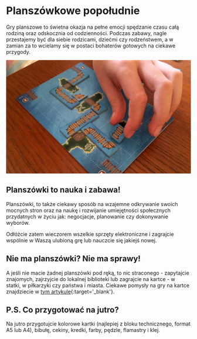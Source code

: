 # Planszówkowe popołudnie

Gry planszowe to świetna okazja na pełne emocji spędzanie czasu całą rodziną oraz odskocznia od codzienności. Podczas zabawy, nagle przestajemy być dla siebie rodzicami, dziećmi czy rodzeństwem, a w zamian za to wcielamy się w postaci bohaterów gotowych na ciekawe przygody.

![Planszówki](/img/2020-12-15.jpg)

## Planszówki to nauka i zabawa!

Planszówki, to także ciekawy sposób na wzajemne odkrywanie swoich mocnych stron oraz na naukę i rozwijanie umiejętności społecznych przydatnych w życiu jak: negocjacje, planowanie czy dokonywanie wyborów.

Odłóżcie zatem wieczorem wszelkie sprzęty elektroniczne i zagrajcie wspólnie w Waszą ulubioną grę lub nauczcie się jakiejś nowej.

## Nie ma planszówki? Nie ma sprawy!

A jeśli nie macie żadnej planszówki pod ręką, to nic straconego - zapytajcie znajomych, zajrzyjcie do lokalnej biblioteki lub zagrajcie na kartce - w statki, w piłkarzyki czy państwa i miasta. Ciekawe pomysły na gry na kartce znajdziecie w [tym artykule](https://zabawnik.org/wystarczy-kartka-i-dlugopis){:target='_blank'}.

## P.S. Co przygotować na jutro?

Na jutro przygotujcie kolorowe kartki (najlepiej z bloku technicznego, format A5 lub A4), bibułę, cekiny, kredki, farby, pędzle, flamastry i klej.

